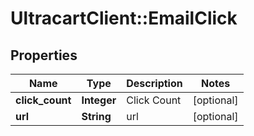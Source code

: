 # UltracartClient::EmailClick

## Properties
Name | Type | Description | Notes
------------ | ------------- | ------------- | -------------
**click_count** | **Integer** | Click Count | [optional] 
**url** | **String** | url | [optional] 


